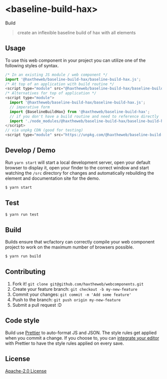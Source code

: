 # &lt;baseline-build-hax&gt;

Build
> create an inflexible baseline build of hax with all elements

## Usage
To use this web component in your project you can utilize one of the following styles of syntax.

```js
/* In an existing JS module / web component */
import '@haxtheweb/baseline-build-hax/baseline-build-hax.js';
/* At top of an application with build routine */
<script type="module" src="@haxtheweb/baseline-build-hax/baseline-build-hax.js"></script>
/* Alternatives for top of application */
<script type="module">
  import '@haxtheweb/baseline-build-hax/baseline-build-hax.js';
  // imperative form
  import {BaselineBuildHax} from '@haxtheweb/baseline-build-hax';
  // if you don't have a build routine and need to reference directly
  import './node_modules/@haxtheweb/baseline-build-hax/baseline-build-hax.js';
</script>
// via unpkg CDN (good for testing)
<script type="module" src="https://unpkg.com/@haxtheweb/baseline-build-hax/baseline-build-hax.js"></script>
```

## Develop / Demo
Run `yarn start` will start a local development server, open your default browser to display it, open your finder to the correct window and start watching the `/src` directory for changes and automatically rebuilding the element and documentation site for the demo.
```bash
$ yarn start
```

## Test

```bash
$ yarn run test
```

## Build
Builds ensure that wcfactory can correctly compile your web component project to
work on the maximum number of browsers possible.
```bash
$ yarn run build
```

## Contributing

1. Fork it! `git clone git@github.com/haxtheweb/webcomponents.git`
2. Create your feature branch: `git checkout -b my-new-feature`
3. Commit your changes: `git commit -m 'Add some feature'`
4. Push to the branch: `git push origin my-new-feature`
5. Submit a pull request :D

## Code style

Build  use [Prettier][prettier] to auto-format JS and JSON.  The style rules get applied when you commit a change.  If you choose to, you can [integrate your editor][prettier-ed] with Prettier to have the style rules applied on every save.

[prettier]: https://github.com/prettier/prettier/
[prettier-ed]: https://github.com/prettier/prettier/#editor-integration
[polyserve]: https://github.com/Polymer/polyserve
[web-component-tester]: https://github.com/Polymer/web-component-tester

## License
[Apache-2.0 License](http://opensource.org/licenses/Apache-2.0)